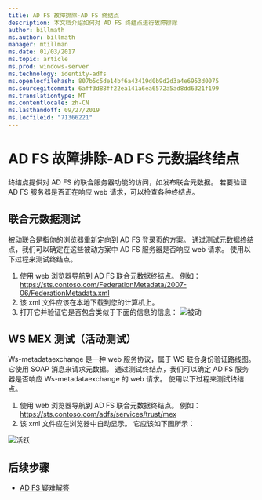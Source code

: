 ```yaml
---
title: AD FS 故障排除-AD FS 终结点
description: 本文档介绍如何对 AD FS 终结点进行故障排除
author: billmath
ms.author: billmath
manager: mtillman
ms.date: 01/03/2017
ms.topic: article
ms.prod: windows-server
ms.technology: identity-adfs
ms.openlocfilehash: 807b5c5de14bf6a43419d0b9d2d3a4e6953d0075
ms.sourcegitcommit: 6aff3d88ff22ea141a6ea6572a5ad8dd6321f199
ms.translationtype: MT
ms.contentlocale: zh-CN
ms.lasthandoff: 09/27/2019
ms.locfileid: "71366221"
---
```

# <a name="ad-fs-troubleshooting---ad-fs-metadata-endpoints"></a>AD FS 故障排除-AD FS 元数据终结点
终结点提供对 AD FS 的联合服务器功能的访问，如发布联合元数据。  若要验证 AD FS 服务器是否正在响应 web 请求，可以检查各种终结点。


## <a name="federation-metadata-test"></a>联合元数据测试
被动联合是指你的浏览器重新定向到 AD FS 登录页的方案。  通过测试元数据终结点，我们可以确定在这些被动方案中 AD FS 服务器是否响应 web 请求。  使用以下过程来测试终结点。

1.  使用 web 浏览器导航到 AD FS 联合元数据终结点。  例如： https://sts.contoso.com/FederationMetadata/2007-06/FederationMetadata.xml
2. 该 xml 文件应该在本地下载到您的计算机上。
3. 打开它并验证它是否包含类似于下面的信息的信息： ![被动](media/ad-fs-tshoot-endpoints/meta2.png)

## <a name="ws-mex-test-active-test"></a>WS MEX 测试（活动测试）
Ws-metadataexchange 是一种 web 服务协议，属于 WS 联合身份验证路线图。  它使用 SOAP 消息来请求元数据。  通过测试终结点，我们可以确定 AD FS 服务器是否响应 Ws-metadataexchange 的 web 请求。  使用以下过程来测试终结点。
1.  使用 web 浏览器导航到 AD FS 联合元数据终结点。  例如： https://sts.contoso.com/adfs/services/trust/mex
2. 该 xml 文件应在浏览器中自动显示。  它应该如下图所示：

![活跃](media/ad-fs-tshoot-endpoints/meta3.png)


## <a name="next-steps"></a>后续步骤

- [AD FS 疑难解答](ad-fs-tshoot-overview.md)